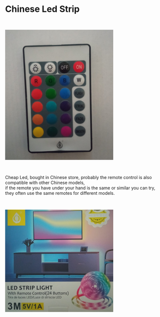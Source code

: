 <h1>Chinese Led Strip</h1>

</BR>

<p>
  <img src="https://github.com/JonnyBanana/Bananas_Flipper/blob/main/infrared/IMG/ledstrip1.jpg" width="350">
</p>

</BR>

Cheap Led, bought in Chinese store, probably the remote control is also compatible with other Chinese models, </BR>
if the remote you have under your hand is the same or similar you can try, they often use the same remotes for different models.

</BR>

<p>
  <img src="https://raw.githubusercontent.com/JonnyBanana/Bananas_Flipper/main/infrared/IMG/ledstrip2.jpg" width="350">
</p>

</BR>

